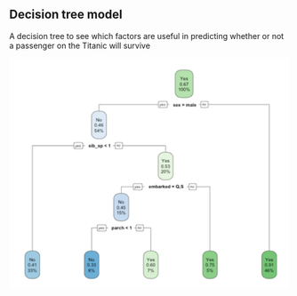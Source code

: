 ## Decision tree model

A decision tree to see which factors are useful in predicting whether or not a passenger on the Titanic will survive

![](decision_tree.png)
